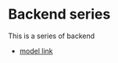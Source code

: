 # Backend series
This is a series of backend 
- [model link](https://app.eraser.io/workspace/yobrOCw2KyP9nuRVRqNK?origin=share)